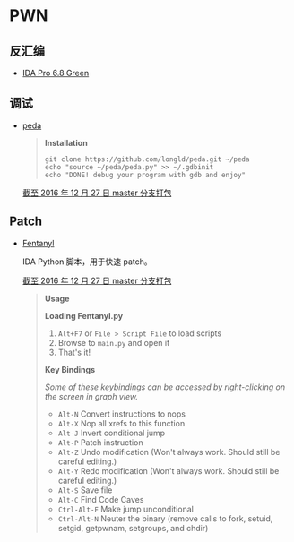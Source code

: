 # PWN

## 反汇编

- [IDA Pro 6.8 Green](http://down.52pojie.cn/Tools/Disassemblers/IDA_Pro_v6.8_and_Hex-Rays_Decompiler_%28ARM%2Cx64%2Cx86%29_Green.rar)

## 调试

* [peda](https://github.com/longld/peda)

    > **Installation**
    >
    > ```shell
    > git clone https://github.com/longld/peda.git ~/peda
    > echo "source ~/peda/peda.py" >> ~/.gdbinit
    > echo "DONE! debug your program with gdb and enjoy"
    > ```

    [截至 2016 年 12 月 27 日 master 分支打包](http://down.40huo.cn/pwn/peda-master.zip)

## Patch

* [Fentanyl](https://github.com/isislab/Fentanyl)

    IDA Python 脚本，用于快速 patch。

    [截至 2016 年 12 月 27 日 master 分支打包](http://down.40huo.cn/pwn/Fentanyl-master.zip) 

    > **Usage**
    >
    > **Loading Fentanyl.py**
    >
    > 1. `Alt+F7` or `File > Script File` to load scripts
    > 2. Browse to `main.py` and open it
    > 3. That's it!
    >
    > **Key Bindings**
    >
    > *Some of these keybindings can be accessed by right-clicking on the screen in graph view.*
    >
    > - `Alt-N` Convert instructions to nops
    > - `Alt-X` Nop all xrefs to this function
    > - `Alt-J` Invert conditional jump
    > - `Alt-P` Patch instruction
    > - `Alt-Z` Undo modification (Won't always work. Should still be careful editing.)
    > - `Alt-Y` Redo modification (Won't always work. Should still be careful editing.)
    > - `Alt-S` Save file
    > - `Alt-C` Find Code Caves
    > - `Ctrl-Alt-F` Make jump unconditional
    > - `Ctrl-Alt-N` Neuter the binary (remove calls to fork, setuid, setgid, getpwnam, setgroups, and chdir)


